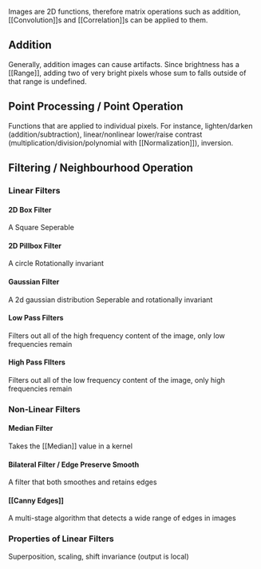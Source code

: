 Images are 2D functions, therefore matrix operations such as addition, [[Convolution]]s and [[Correlation]]s can be applied to them. 
## Addition
Generally, addition images can cause artifacts. Since brightness has a [[Range]], adding two of very bright pixels whose sum to falls outside of that range is undefined. 
## Point Processing / Point Operation
Functions that are applied to individual pixels. For instance, lighten/darken (addition/subtraction), linear/nonlinear lower/raise contrast (multiplication/division/polynomial with [[Normalization]]), inversion. 
## Filtering / Neighbourhood Operation
### Linear Filters
#### 2D Box Filter
A Square
Seperable
#### 2D Pillbox Filter
A circle
Rotationally invariant
#### Gaussian Filter
A 2d gaussian distribution
Seperable and rotationally invariant
#### Low Pass Filters
Filters out all of the high frequency content of the image, only low frequencies remain
#### High Pass FIlters
Filters out all of the low frequency content of the image, only high frequencies remain
### Non-Linear Filters
#### Median Filter
Takes the [[Median]] value in a kernel
#### Bilateral Filter / Edge Preserve Smooth
A filter that both smoothes and retains edges
#### [[Canny Edges]]
A multi-stage algorithm that detects a wide range of edges in images
### Properties of Linear Filters
Superposition, scaling, shift invariance (output is local)
